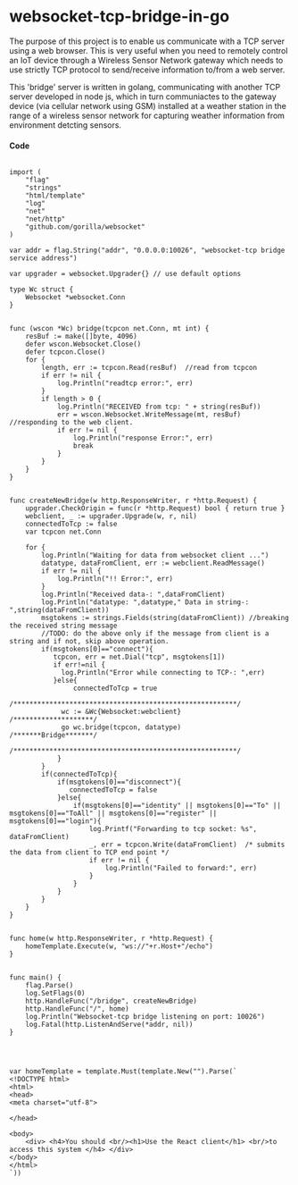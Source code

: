 # websocket-tcp-bridge-in-go

The purpose of this project is to enable us communicate with a TCP server using a web browser. This is very useful when you need to remotely control an IoT device 
through a Wireless Sensor Network gateway which needs to use strictly TCP protocol to send/receive information to/from a web server.

This 'bridge' server is written in golang, communicating with another TCP server developed in node js, which in turn communiactes to the gateway device (via cellular network using GSM) installed at a weather station in the range of a wireless sensor network for capturing weather information from environment detcting sensors.

#### Code
``` package main

import (
	"flag" 
	"strings" 
	"html/template"
	"log"
	"net"
	"net/http" 
	"github.com/gorilla/websocket"
)

var addr = flag.String("addr", "0.0.0.0:10026", "websocket-tcp bridge service address")

var upgrader = websocket.Upgrader{} // use default options 

type Wc struct {
	Websocket *websocket.Conn
}


func (wscon *Wc) bridge(tcpcon net.Conn, mt int) {
	resBuf := make([]byte, 4096)
	defer wscon.Websocket.Close()
	defer tcpcon.Close()  
	for { 	
		length, err := tcpcon.Read(resBuf)  //read from tcpcon  
		if err != nil {
		    log.Println("readtcp error:", err) 
		} 
		if length > 0 {
			log.Println("RECEIVED from tcp: " + string(resBuf))
			err = wscon.Websocket.WriteMessage(mt, resBuf) //responding to the web client.
			if err != nil {
				log.Println("response Error:", err) 
				break
			}
		} 
	}
}


func createNewBridge(w http.ResponseWriter, r *http.Request) {
	upgrader.CheckOrigin = func(r *http.Request) bool { return true }
	webclient, _ := upgrader.Upgrade(w, r, nil)   
	connectedToTcp := false 
	var tcpcon net.Conn
	
	for {
		log.Println("Waiting for data from websocket client ...")
		datatype, dataFromClient, err := webclient.ReadMessage() 
		if err != nil {
			log.Println("!! Error:", err) 
		} 
		log.Println("Received data-: ",dataFromClient)
		log.Println("datatype: ",datatype," Data in string-: ",string(dataFromClient)) 
		msgtokens := strings.Fields(string(dataFromClient)) //breaking the received string message
		//TODO: do the above only if the message from client is a string and if not, skip above operation. 
		if(msgtokens[0]=="connect"){
		   tcpcon, err = net.Dial("tcp", msgtokens[1]) 
		   if err!=nil {
		   	 log.Println("Error while connecting to TCP-: ",err)
		   }else{
				connectedToTcp = true
		   	 /********************************************************/
		   	 wc := &Wc{Websocket:webclient}      /********************/ 
		     go wc.bridge(tcpcon, datatype)      /*******Bridge*******/
		     /********************************************************/
			}
		}
		if(connectedToTcp){
			if(msgtokens[0]=="disconnect"){  
			   connectedToTcp = false
			}else{
				if(msgtokens[0]=="identity" || msgtokens[0]=="To" || msgtokens[0]=="ToAll" || msgtokens[0]=="register" || msgtokens[0]=="login"){
					log.Printf("Forwarding to tcp socket: %s", dataFromClient)  
					_, err = tcpcon.Write(dataFromClient)  /* submits the data from client to TCP end point */
					if err != nil {
						log.Println("Failed to forward:", err) 
					}
				}
		    } 
		}  
	}
}


func home(w http.ResponseWriter, r *http.Request) {
	homeTemplate.Execute(w, "ws://"+r.Host+"/echo")
}
  

func main() {
	flag.Parse()
	log.SetFlags(0)
	http.HandleFunc("/bridge", createNewBridge)
	http.HandleFunc("/", home)
	log.Println("Websocket-tcp bridge listening on port: 10026") 
	log.Fatal(http.ListenAndServe(*addr, nil)) 
}



 
var homeTemplate = template.Must(template.New("").Parse(`
<!DOCTYPE html>
<html>
<head>
<meta charset="utf-8">

</head>

<body>
	<div> <h4>You should <br/><h1>Use the React client</h1> <br/>to access this system </h4> </div>
</body>
</html>
`)) 

```

